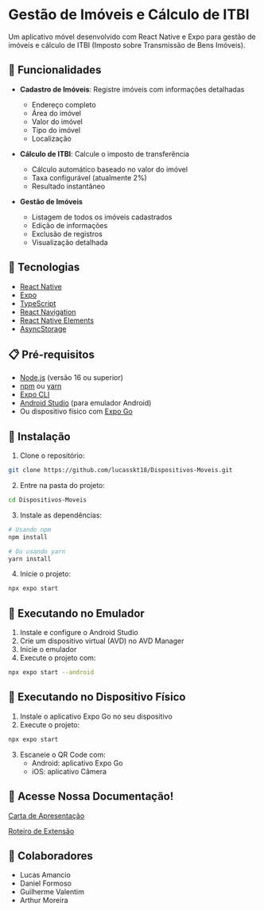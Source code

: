# Gestão de Imóveis e Cálculo de ITBI

Um aplicativo móvel desenvolvido com React Native e Expo para gestão de imóveis e cálculo de ITBI (Imposto sobre Transmissão de Bens Imóveis).

## 📱 Funcionalidades

- **Cadastro de Imóveis**: Registre imóveis com informações detalhadas
  - Endereço completo
  - Área do imóvel
  - Valor do imóvel
  - Tipo do imóvel
  - Localização

- **Cálculo de ITBI**: Calcule o imposto de transferência
  - Cálculo automático baseado no valor do imóvel
  - Taxa configurável (atualmente 2%)
  - Resultado instantâneo

- **Gestão de Imóveis**
  - Listagem de todos os imóveis cadastrados
  - Edição de informações
  - Exclusão de registros
  - Visualização detalhada

## 🚀 Tecnologias

- [React Native](https://reactnative.dev/)
- [Expo](https://expo.dev/)
- [TypeScript](https://www.typescriptlang.org/)
- [React Navigation](https://reactnavigation.org/)
- [React Native Elements](https://reactnativeelements.com/)
- [AsyncStorage](https://react-native-async-storage.github.io/async-storage/)

## 📋 Pré-requisitos

- [Node.js](https://nodejs.org/) (versão 16 ou superior)
- [npm](https://www.npmjs.com/) ou [yarn](https://yarnpkg.com/)
- [Expo CLI](https://docs.expo.dev/workflow/expo-cli/)
- [Android Studio](https://developer.android.com/studio) (para emulador Android)
- Ou dispositivo físico com [Expo Go](https://expo.dev/client)

## 🔧 Instalação

1. Clone o repositório:
```bash
git clone https://github.com/lucasskt18/Dispositivos-Moveis.git
```

2. Entre na pasta do projeto:
```bash
cd Dispositivos-Moveis
```

3. Instale as dependências:
```bash
# Usando npm
npm install

# Ou usando yarn
yarn install
```

4. Inicie o projeto:
```bash
npx expo start
```

## 📱 Executando no Emulador

1. Instale e configure o Android Studio
2. Crie um dispositivo virtual (AVD) no AVD Manager
3. Inicie o emulador
4. Execute o projeto com:
```bash
npx expo start --android
```

## 📱 Executando no Dispositivo Físico

1. Instale o aplicativo Expo Go no seu dispositivo
2. Execute o projeto:
```bash
npx expo start
```
3. Escaneie o QR Code com:
   - Android: aplicativo Expo Go
   - iOS: aplicativo Câmera


## 📓 Acesse Nossa Documentação!
<p>
  <a href="https://drive.google.com/file/d/1TacRJokpeL5ZtLSPH4vPiuPFz2nQUKmK/view?usp=drive_link">Carta de Apresentação</a>
</p>
<p>
  <a href="https://docs.google.com/document/d/19HdPLXhG-DyQA6vMqrFrlCkmMjMlJkaj/edit?usp=sharing&ouid=116550957341629840960&rtpof=true&sd=true">Roteiro de Extensão</a>
</p>


## 👥 Colaboradores

- Lucas Amancio
- Daniel Formoso
- Guilherme Valentim
- Arthur Moreira
